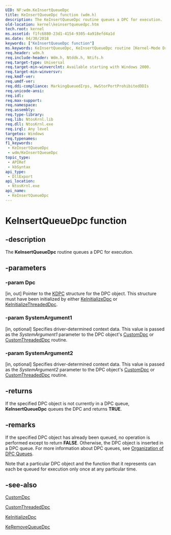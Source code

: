 ```yaml
---
UID: NF:wdm.KeInsertQueueDpc
title: KeInsertQueueDpc function (wdm.h)
description: The KeInsertQueueDpc routine queues a DPC for execution.
old-location: kernel\keinsertqueuedpc.htm
tech.root: kernel
ms.assetid: f1fc6880-23d1-4154-9305-4a918efd4a1d
ms.date: 04/30/2018
keywords: ["KeInsertQueueDpc function"]
ms.keywords: KeInsertQueueDpc, KeInsertQueueDpc routine [Kernel-Mode Driver Architecture], k105_7f821e29-508f-4216-92db-a2e18c21d17c.xml, kernel.keinsertqueuedpc, wdm/KeInsertQueueDpc
req.header: wdm.h
req.include-header: Wdm.h, Ntddk.h, Ntifs.h
req.target-type: Universal
req.target-min-winverclnt: Available starting with Windows 2000.
req.target-min-winversvr: 
req.kmdf-ver: 
req.umdf-ver: 
req.ddi-compliance: MarkingQueuedIrps, HwStorPortProhibitedDDIs
req.unicode-ansi: 
req.idl: 
req.max-support: 
req.namespace: 
req.assembly: 
req.type-library: 
req.lib: NtosKrnl.lib
req.dll: NtosKrnl.exe
req.irql: Any level
targetos: Windows
req.typenames: 
f1_keywords:
 - KeInsertQueueDpc
 - wdm/KeInsertQueueDpc
topic_type:
 - APIRef
 - kbSyntax
api_type:
 - DllExport
api_location:
 - NtosKrnl.exe
api_name:
 - KeInsertQueueDpc
---
```


# KeInsertQueueDpc function


## -description

The <b>KeInsertQueueDpc</b> routine queues a DPC for execution.

## -parameters

### -param Dpc 

[in, out]
Pointer to the <a href="/windows-hardware/drivers/kernel/eprocess">KDPC</a> structure for the DPC object. This structure must have been initialized by either <a href="/windows-hardware/drivers/ddi/wdm/nf-wdm-keinitializedpc">KeInitializeDpc</a> or <a href="/windows-hardware/drivers/ddi/wdm/nf-wdm-keinitializethreadeddpc">KeInitializeThreadedDpc</a>.

### -param SystemArgument1 

[in, optional]
Specifies driver-determined context data. This value is passed as the <i>SystemArgument1</i> parameter to the DPC object's <a href="/windows-hardware/drivers/ddi/wdm/nc-wdm-kdeferred_routine">CustomDpc</a> or <a href="https://msdn.microsoft.com/library/windows/hardware/ff542976">CustomThreadedDpc</a> routine.

### -param SystemArgument2 

[in, optional]
Specifies driver-determined context data. This value is passed as the <i>SystemArgument2</i> parameter to the DPC object's <a href="/windows-hardware/drivers/ddi/wdm/nc-wdm-kdeferred_routine">CustomDpc</a> or <a href="https://msdn.microsoft.com/library/windows/hardware/ff542976">CustomThreadedDpc</a> routine.

## -returns

If the specified DPC object is not currently in a DPC queue, <b>KeInsertQueueDpc</b> queues the DPC and returns <b>TRUE</b>.

## -remarks

If the specified DPC object has already been queued, no operation is performed except to return <b>FALSE</b>. Otherwise, the DPC object is inserted in a DPC queue. For more information about DPC queues, see <a href="/windows-hardware/drivers/kernel/organization-of-dpc-queues">Organization of DPC Queues</a>.

Note that a particular DPC object and the function that it represents can each be queued for execution only once at any particular time.

## -see-also

<a href="/windows-hardware/drivers/ddi/wdm/nc-wdm-kdeferred_routine">CustomDpc</a>



<a href="https://msdn.microsoft.com/library/windows/hardware/ff542976">CustomThreadedDpc</a>



<a href="/windows-hardware/drivers/ddi/wdm/nf-wdm-keinitializedpc">KeInitializeDpc</a>



<a href="/windows-hardware/drivers/ddi/wdm/nf-wdm-keremovequeuedpc">KeRemoveQueueDpc</a>